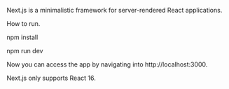 Next.js is a minimalistic framework for server-rendered React applications.

How to run.

npm install 

npm run dev

Now you can access the app by navigating into http://localhost:3000.


Next.js only supports React 16.
